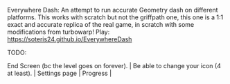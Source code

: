 Everywhere Dash:
An attempt to run accurate Geometry dash on different platforms.
This works with scratch but not the griffpath one, this one is a 1:1 exact and accurate replica of the real game, in scratch with some modifications from turbowarp!
Play: https://soteris24.github.io/EverywhereDash


TODO:

End Screen (bc the level goes on forever). |
Be able to change your icon (4 at least). |
Settings page |
Progress |
